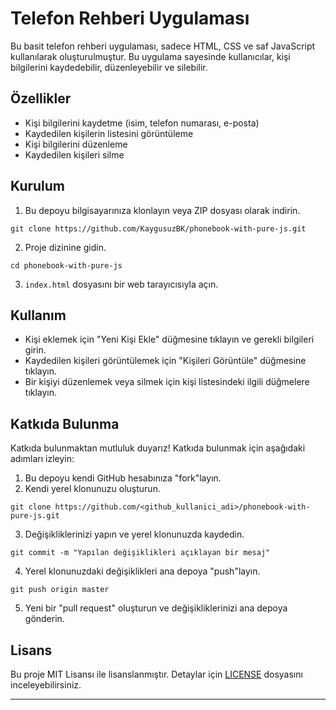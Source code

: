 # Telefon Rehberi Uygulaması

Bu basit telefon rehberi uygulaması, sadece HTML, CSS ve saf JavaScript kullanılarak oluşturulmuştur. Bu uygulama sayesinde kullanıcılar, kişi bilgilerini kaydedebilir, düzenleyebilir ve silebilir.

## Özellikler

- Kişi bilgilerini kaydetme (isim, telefon numarası, e-posta)
- Kaydedilen kişilerin listesini görüntüleme
- Kişi bilgilerini düzenleme
- Kaydedilen kişileri silme

## Kurulum

1. Bu depoyu bilgisayarınıza klonlayın veya ZIP dosyası olarak indirin.

```shell
git clone https://github.com/KaygusuzBK/phonebook-with-pure-js.git
```

2. Proje dizinine gidin.

```shell
cd phonebook-with-pure-js
```

3. `index.html` dosyasını bir web tarayıcısıyla açın.

## Kullanım

- Kişi eklemek için "Yeni Kişi Ekle" düğmesine tıklayın ve gerekli bilgileri girin.
- Kaydedilen kişileri görüntülemek için "Kişileri Görüntüle" düğmesine tıklayın.
- Bir kişiyi düzenlemek veya silmek için kişi listesindeki ilgili düğmelere tıklayın.

## Katkıda Bulunma

Katkıda bulunmaktan mutluluk duyarız! Katkıda bulunmak için aşağıdaki adımları izleyin:

1. Bu depoyu kendi GitHub hesabınıza "fork"layın.
2. Kendi yerel klonunuzu oluşturun.

```shell
git clone https://github.com/<github_kullanici_adi>/phonebook-with-pure-js.git
```

3. Değişikliklerinizi yapın ve yerel klonunuzda kaydedin.

```shell
git commit -m "Yapılan değişiklikleri açıklayan bir mesaj"
```

4. Yerel klonunuzdaki değişiklikleri ana depoya "push"layın.

```shell
git push origin master
```

5. Yeni bir "pull request" oluşturun ve değişikliklerinizi ana depoya gönderin.

## Lisans

Bu proje MIT Lisansı ile lisanslanmıştır. Detaylar için [LICENSE](LICENSE) dosyasını inceleyebilirsiniz.

---
 